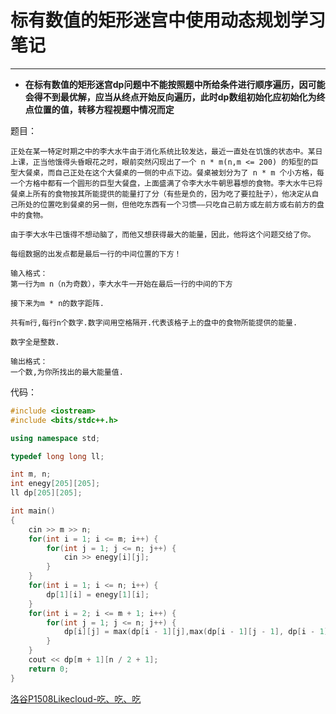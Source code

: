 # 标有数值的矩形迷宫中使用动态规划学习笔记

****

- **在标有数值的矩形迷宫dp问题中不能按照题中所给条件进行顺序遍历，因可能会得不到最优解，应当从终点开始反向遍历，此时dp数组初始化应初始化为终点位置的值，转移方程视题中情况而定**

题目：

```
正处在某一特定时期之中的李大水牛由于消化系统比较发达，最近一直处在饥饿的状态中。某日上课，正当他饿得头昏眼花之时，眼前突然闪现出了一个 n * m(n,m <= 200) 的矩型的巨型大餐桌，而自己正处在这个大餐桌的一侧的中点下边。餐桌被划分为了 n * m 个小方格，每一个方格中都有一个圆形的巨型大餐盘，上面盛满了令李大水牛朝思暮想的食物。李大水牛已将餐桌上所有的食物按其所能提供的能量打了分（有些是负的，因为吃了要拉肚子），他决定从自己所处的位置吃到餐桌的另一侧，但他吃东西有一个习惯——只吃自己前方或左前方或右前方的盘中的食物。

由于李大水牛已饿得不想动脑了，而他又想获得最大的能量，因此，他将这个问题交给了你。

每组数据的出发点都是最后一行的中间位置的下方！

输入格式：
第一行为m n（n为奇数），李大水牛一开始在最后一行的中间的下方

接下来为m * n的数字距阵.

共有m行,每行n个数字.数字间用空格隔开.代表该格子上的盘中的食物所能提供的能量.

数字全是整数.

输出格式：
一个数,为你所找出的最大能量值.
```

代码：
```c++
#include <iostream>
#include <bits/stdc++.h>

using namespace std;

typedef long long ll;

int m, n;
int enegy[205][205];
ll dp[205][205];

int main()
{
	cin >> m >> n;
	for(int i = 1; i <= m; i++) {
		for(int j = 1; j <= n; j++) {
			cin >> enegy[i][j];
		}	
	}
	for(int i = 1; i <= n; i++) {
		dp[1][i] = enegy[1][i];
	}
	for(int i = 2; i <= m + 1; i++) {
		for(int j = 1; j <= n; j++) {
			dp[i][j] = max(dp[i - 1][j],max(dp[i - 1][j - 1], dp[i - 1][j + 1])) + enegy[i][j];
		}
	}
	cout << dp[m + 1][n / 2 + 1];
	return 0;
}
```


[洛谷P1508Likecloud-吃、吃、吃](https://www.luogu.com.cn/problem/P1508)